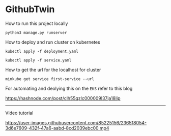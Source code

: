 # GithubTwin


How to run this project locally 

```
python3 manage.py runserver

```
How to deploy and run cluster on kubernetes 

```
kubectl apply -f deployment.yaml

kubectl apply -f service.yaml

```

How to get the url for the localhost for cluster 

```
minkube get service first-service --url

```

For automating and deolying this on the `EKS` refer to this blog 

https://hashnode.com/post/clh55qzlc000009l37ja18lip

---

Video tutorial 






https://user-images.githubusercontent.com/85225156/236518054-3d6e7609-432f-47a6-aabd-8cd2039ebc00.mp4




